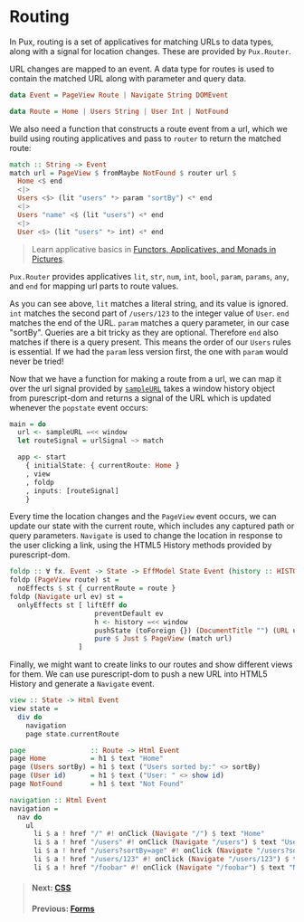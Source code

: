 # Routing

In Pux, routing is a set of applicatives for matching URLs to data types, along
with a signal for location changes. These are provided by `Pux.Router`.

URL changes are mapped to an event. A data type for routes is used
to contain the matched URL along with parameter and query data.

```purescript
data Event = PageView Route | Navigate String DOMEvent

data Route = Home | Users String | User Int | NotFound
```

We also need a function that constructs a route event from a url, which we
build using routing applicatives and pass to `router` to return the
matched route:

```purescript
match :: String -> Event
match url = PageView $ fromMaybe NotFound $ router url $
  Home <$ end
  <|>
  Users <$> (lit "users" *> param "sortBy") <* end
  <|>
  Users "name" <$ (lit "users") <* end
  <|>
  User <$> (lit "users" *> int) <* end
```

> Learn applicative basics in
> [Functors, Applicatives, and Monads in Pictures](http://adit.io/posts/2013-04-17-functors,_applicatives,_and_monads_in_pictures.html#monads).

`Pux.Router` provides applicatives `lit`, `str`, `num`, `int`, `bool`, `param`,
`params`, `any`, and `end` for mapping url parts to route values.

As you can see above, `lit` matches a literal string, and its value is ignored.
`int` matches the second part of `/users/123` to the integer value of `User`.
`end` matches the end of the URL. `param` matches a query parameter, in our case
"sortBy". Queries are a bit tricky as they are optional. Therefore `end` also
matches if there is a query present. This means the order of our `Users` rules
is essential. If we had the `param` less version first, the one with `param`
would never be tried!

Now that we have a function for making a route from a url, we can map it over
the url signal provided by
[`sampleURL`](https://pursuit.purescript.org/packages/purescript-pux/8.0.0/docs/Pux.DOM.History#v:sampleURL)
takes a window history object from purescript-dom and returns a signal of the
URL which is updated whenever the `popstate` event occurs:

```purescript
main = do
  url <- sampleURL =<< window
  let routeSignal = urlSignal ~> match

  app <- start
    { initialState: { currentRoute: Home }
    , view
    , foldp
    , inputs: [routeSignal]
    }
```

Every time the location changes and the `PageView` event occurs, we can update
our state with the current route, which includes any captured path or query
parameters. `Navigate` is used to change the location in response to the user
clicking a link, using the HTML5 History methods provided by purescript-dom.

```purescript
foldp :: ∀ fx. Event -> State -> EffModel State Event (history :: HISTORY, dom :: DOM | fx)
foldp (PageView route) st =
  noEffects $ st { currentRoute = route }
foldp (Navigate url ev) st =
  onlyEffects st [ liftEff do
                     preventDefault ev
                     h <- history =<< window
                     pushState (toForeign {}) (DocumentTitle "") (URL url) h
                     pure $ Just $ PageView (match url)
                 ]
```

Finally, we might want to create links to our routes and show different views
for them. We can use purescript-dom to push a new URL into HTML5 History and
generate a `Navigate` event.

```purescript
view :: State -> Html Event
view state =
  div do
    navigation
    page state.currentRoute

page                :: Route -> Html Event
page Home           = h1 $ text "Home"
page (Users sortBy) = h1 $ text ("Users sorted by:" <> sortBy)
page (User id)      = h1 $ text ("User: " <> show id)
page NotFound       = h1 $ text "Not Found"

navigation :: Html Event
navigation =
  nav do
    ul
      li $ a ! href "/" #! onClick (Navigate "/") $ text "Home"
      li $ a ! href "/users" #! onClick (Navigate "/users") $ text "Users"
      li $ a ! href "/users?sortBy=age" #! onClick (Navigate "/users?sortBy=age") $ text "Users sorted by age."
      li $ a ! href "/users/123" #! onClick (Navigate "/users/123") $ text "User 123"
      li $ a ! href "/foobar" #! onClick (Navigate "/foobar") $ text "Not found"
```

> #### Next: [CSS](/docs/css)
> #### Previous: [Forms](/docs/forms)
